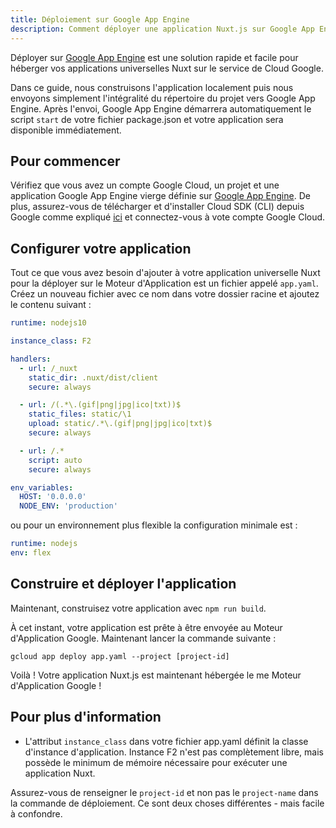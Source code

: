 ```yaml
---
title: Déploiement sur Google App Engine
description: Comment déployer une application Nuxt.js sur Google App Engine ?
---
```


Déployer sur [Google App Engine](https://cloud.google.com/appengine/) est une solution rapide et facile pour héberger vos applications universelles Nuxt sur le service de Cloud Google.

Dans ce guide, nous construisons l'application localement puis nous envoyons simplement l'intégralité du répertoire du projet vers Google App Engine. Après l'envoi, Google App Engine démarrera automatiquement le script `start` de votre fichier package.json et votre application sera disponible immédiatement.

## Pour commencer

Vérifiez que vous avez un compte Google Cloud, un projet et une application Google App Engine vierge définie sur [Google App Engine](https://cloud.google.com/appengine/). De plus, assurez-vous de télécharger et d'installer Cloud SDK (CLI) depuis Google comme expliqué [ici](https://cloud.google.com/sdk/) et connectez-vous à vote compte Google Cloud.

## Configurer votre application

Tout ce que vous avez besoin d'ajouter à votre application universelle Nuxt pour la déployer sur le Moteur d'Application est un fichier appelé `app.yaml`. Créez un nouveau fichier avec ce nom dans votre dossier racine et ajoutez le contenu suivant :

```yaml
runtime: nodejs10

instance_class: F2

handlers:
  - url: /_nuxt
    static_dir: .nuxt/dist/client
    secure: always

  - url: /(.*\.(gif|png|jpg|ico|txt))$
    static_files: static/\1
    upload: static/.*\.(gif|png|jpg|ico|txt)$
    secure: always

  - url: /.*
    script: auto
    secure: always

env_variables:
  HOST: '0.0.0.0'
  NODE_ENV: 'production'
```

ou pour un environnement plus flexible la configuration minimale est :

```yaml
runtime: nodejs
env: flex
```

## Construire et déployer l'application

Maintenant, construisez votre application avec `npm run build`.

À cet instant, votre application est prête à être envoyée au Moteur d'Application Google. Maintenant lancer la commande suivante :

```
gcloud app deploy app.yaml --project [project-id]
```

Voilà ! Votre application Nuxt.js est maintenant hébergée le me Moteur d'Application Google !

## Pour plus d'information

- L'attribut `instance_class` dans votre fichier app.yaml définit la classe d'instance d'application. Instance F2 n'est pas complètement libre, mais possède le minimum de mémoire nécessaire pour exécuter une application Nuxt.

Assurez-vous de renseigner le `project-id` et non pas le `project-name` dans la commande de déploiement. Ce sont deux choses différentes - mais facile à confondre.
